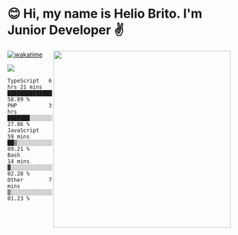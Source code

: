  # 😊 Hi, my name is Helio Brito. I'm Junior Developer ✌️

<img src="https://github-readme-stats.vercel.app/api?username=helioh3&show_icons=true&count_private=true&theme=gruvbox" min-width="400px" max-width="400px" width="400px" align="right" />

[![wakatime](https://wakatime.com/badge/user/ce1da5e2-69aa-40b1-a2f3-97124b30e813.svg)](https://wakatime.com/@ce1da5e2-69aa-40b1-a2f3-97124b30e813)

<p align="left">
  <a href="https://t.me/helioh3" target="_blank" rel="noopener noreferrer" alt="Telegram">
  <img src="https://img.shields.io/badge/Telegram-2CA5E0?style=for-the-badge&logo=telegram&logoColor=white" /></a>
</p>

<!--START_SECTION:waka-->
```text
TypeScript   6 hrs 21 mins   ██████████████▓░░░░░░░░░░   58.89 % 
PHP          3 hrs           ███████░░░░░░░░░░░░░░░░░░   27.86 % 
JavaScript   59 mins         ██▒░░░░░░░░░░░░░░░░░░░░░░   09.21 % 
Bash         14 mins         ▓░░░░░░░░░░░░░░░░░░░░░░░░   02.28 % 
Other        7 mins          ▒░░░░░░░░░░░░░░░░░░░░░░░░   01.23 % 
```
<!--END_SECTION:waka-->
